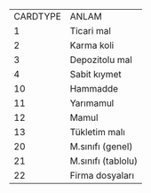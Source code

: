 |      |                    | 
|------|--------------------| 
| CARDTYPE | ANLAM          | 
| 1    | Ticari mal         | 
| 2    | Karma koli         | 
| 3    | Depozitolu mal     | 
| 4    | Sabit kıymet       | 
| 10   | Hammadde           | 
| 11   | Yarımamul          | 
| 12   | Mamul              | 
| 13   | Tükletim malı      | 
| 20   | M.sınıfı (genel)   | 
| 21   | M.sınıfı (tablolu) | 
| 22   | Firma dosyaları    | 
